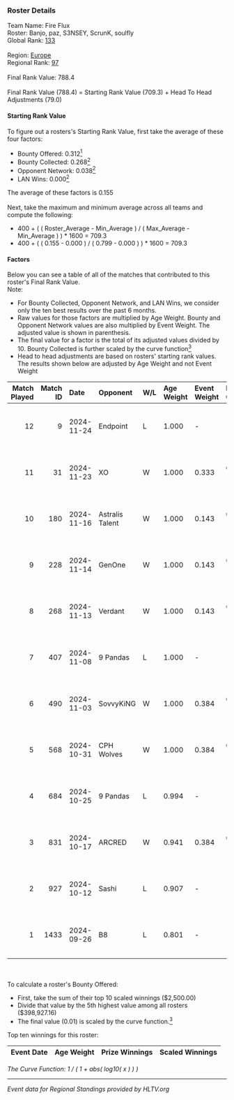 ### Roster Details<br />
Team Name: Fire Flux<br />
Roster: Banjo, paz, S3NSEY, ScrunK, soulfly<br />
Global Rank: [133](../../standings_global_2024_11_25.md)<br />
<br />
Region: [Europe]( ../../standings_europe_2024_11_25.md)<br />
Regional Rank: [97]( ../../standings_europe_2024_11_25.md)<br />
<br />
Final Rank Value:  788.4<br />
<br />
Final Rank Value (788.4) = Starting Rank Value (709.3) + Head To Head Adjustments (79.0)<br />

#### Starting Rank Value<br />
To figure out a rosters's Starting Rank Value, first take the average of these four factors:<br />
- Bounty Offered: 0.312[<sup>1</sup>](#table2)
- Bounty Collected: 0.268[<sup>2</sup>](#table1)
- Opponent Network: 0.038[<sup>2</sup>](#table1)
- LAN Wins: 0.000[<sup>2</sup>](#table1)

The average of these factors is 0.155<br />
<br />
Next, take the maximum and minimum average across all teams and compute the following:<br />
- 400 + ( ( Roster_Average - Min_Average ) / ( Max_Average - Min_Average ) ) * 1600 = 709.3
- 400 + ( ( 0.155 - 0.000 ) / ( 0.799 - 0.000 ) ) * 1600 = 709.3


#### Factors<br />
Below you can see a table of all of the matches that contributed to this roster's Final Rank Value.<br />
Note:<br />

- For Bounty Collected, Opponent Network, and LAN Wins, we consider only the ten best results over the past 6 months.
- Raw values for those factors are multiplied by Age Weight. Bounty and Opponent Network values are also multiplied by Event Weight. The adjusted value is shown in parenthesis.
- The final value for a factor is the total of its adjusted values divided by 10. Bounty Collected is further scaled by the curve function[<sup>3</sup>](#curveFunction)
- Head to head adjustments are based on rosters' starting rank values. The results shown below are adjusted by Age Weight and not Event Weight
<span id="table1"></span><br />


| Match Played | Match ID | Date       | Opponent        | W/L | Age Weight | Event Weight | Bounty Collected | Opponent Network | LAN Wins  | H2H Adj. | Roster                              |
| -: | -: | :- | :- | :- | :- | :- | :- | :- | :- | -: | :- |
|           12 |        9 | 2024-11-24 | Endpoint        | L   | 1.000      | -            | -                | -                | -         |    -9.70 | Banjo, paz, S3NSEY, ScrunK, soulfly |
|           11 |       31 | 2024-11-23 | XO              | W   | 1.000      | 0.333        | 0.003 (0.001)    | 0.000 (0.000)    | 0 (0.000) |     6.08 | Banjo, paz, S3NSEY, ScrunK, soulfly |
|           10 |      180 | 2024-11-16 | Astralis Talent | W   | 1.000      | 0.143        | 0.004 (0.001)    | 0.348 (0.050)    | 0 (0.000) |    14.27 | Banjo, paz, S3NSEY, ScrunK, soulfly |
|            9 |      228 | 2024-11-14 | GenOne          | W   | 1.000      | 0.143        | 0.003 (0.000)    | 0.287 (0.041)    | 0 (0.000) |    16.24 | Banjo, paz, S3NSEY, ScrunK, soulfly |
|            8 |      268 | 2024-11-13 | Verdant         | W   | 1.000      | 0.143        | 0.015 (0.002)    | 0.205 (0.029)    | 0 (0.000) |    18.43 | Banjo, paz, S3NSEY, ScrunK, soulfly |
|            7 |      407 | 2024-11-08 | 9 Pandas        | L   | 1.000      | -            | -                | -                | -         |    -1.93 | Banjo, paz, S3NSEY, ScrunK, soulfly |
|            6 |      490 | 2024-11-03 | SovvyKiNG       | W   | 1.000      | 0.384        | 0.000 (0.000)    | 0.315 (0.121)    | 0 (0.000) |    14.52 | Banjo, paz, S3NSEY, ScrunK, soulfly |
|            5 |      568 | 2024-10-31 | CPH Wolves      | W   | 1.000      | 0.384        | 0.000 (0.000)    | 0.103 (0.040)    | 0 (0.000) |     9.79 | Banjo, paz, S3NSEY, ScrunK, soulfly |
|            4 |      684 | 2024-10-25 | 9 Pandas        | L   | 0.994      | -            | -                | -                | -         |    -2.38 | Banjo, paz, S3NSEY, ScrunK, soulfly |
|            3 |      831 | 2024-10-17 | ARCRED          | W   | 0.941      | 0.384        | 0.039 (0.014)    | 0.282 (0.102)    | 0 (0.000) |    18.15 | Banjo, paz, S3NSEY, ScrunK, soulfly |
|            2 |      927 | 2024-10-12 | Sashi           | L   | 0.907      | -            | -                | -                | -         |    -3.28 | Banjo, paz, S3NSEY, ScrunK, soulfly |
|            1 |     1433 | 2024-09-26 | B8              | L   | 0.801      | -            | -                | -                | -         |    -1.19 | Banjo, paz, S3NSEY, ScrunK, soulfly |

<br />
<span id="table2"></span><br />
To calculate a roster's Bounty Offered:<br />

- First, take the sum of their top 10 scaled winnings ($2,500.00)
- Divide that value by the 5th highest value among all rosters ($398,927.16)
- The final value (0.01) is scaled by the curve function.[<sup>3</sup>](#curveFunction)

Top ten winnings for this roster:<br />

| Event Date | Age Weight | Prize Winnings | Scaled Winnings |
| :- | -: | :- | :- |


<span id="curveFunction"></span>_The Curve Function: 1 / ( 1 + abs( log10( x ) ) )_<br />

---
_Event data for Regional Standings provided by HLTV.org_<br />
